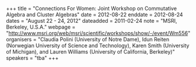 +++
title = "Connections For Women: Joint Workshop on Commutative Algebra and Cluster Algebras"
date = 2012-08-22
enddate = 2012-08-24
dates = "August 22 - 24, 2012"
dateadded = 2011-02-24
note = "MSRI, Berkeley, U.S.A."
webpage = "http://www.msri.org/web/msri/scientific/workshops/show/-/event/Wm556"
organisers = "Claudia Polini (University of Notre Dame), Idun Reiten (Norwegian University of Science and Technology), Karen Smith (University of Michigan), and Lauren Williams (University of California, Berkeley)"
speakers = "tba"
+++
